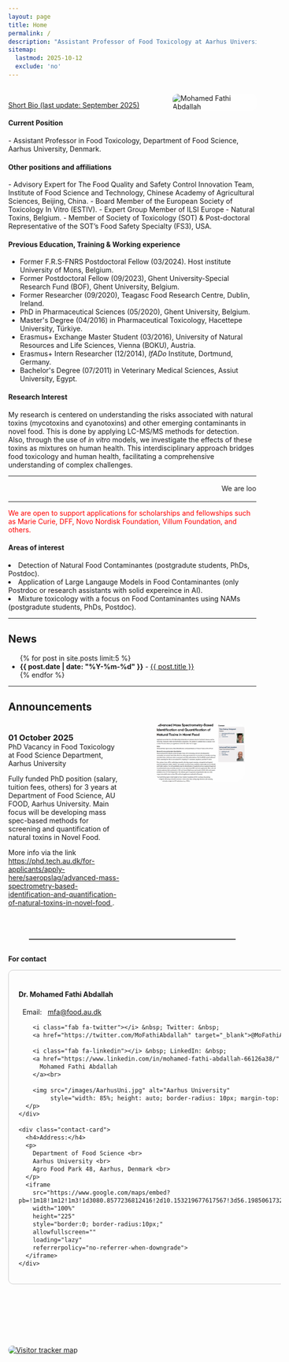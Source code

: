 ```yaml
---
layout: page
title: Home
permalink: /
description: "Assistant Professor of Food Toxicology at Aarhus University, Denmark."
sitemap:
  lastmod: 2025-10-12
  exclude: 'no'
---
```

<br />
<!-- Profile picture -->
<img class="ProfilePic" img width="170" align="right" alt="Mohamed Fathi Abdallah" style="float: right; margin-left: 28px; margin-up: 30px; border-radius: 10px; background-color: rgba(255, 255, 255, 0.5);" src="mohamed_fathi_abdallah_2023(2).jpg">

<u>Short Bio (last update: September 2025)</u>
<h4>Current Position</h4>
- Assistant Professor in Food Toxicology, Department of Food Science, Aarhus University, Denmark.

<h4>Other positions and affiliations</h4>
- Advisory Expert for The Food Quality and Safety Control Innovation Team, Institute of Food Science
and Technology, Chinese Academy of Agricultural Sciences, Beijing, China.
- Board Member of the European Society of Toxicology In Vitro (ESTIV).
- Expert Group Member of ILSI Europe - Natural Toxins, Belgium.
- Member of Society of Toxicology (SOT) & Post-doctoral Representative of the SOT’s Food Safety Specialty (FS3), USA.

<!-- Education, Training & Working experience -->
<div>
  <h4>Previous Education, Training & Working experience</h4>
  <ul>
    <li>Former F.R.S-FNRS Postdoctoral Fellow (03/2024). Host institute University of Mons, Belgium.</li>
    <li>Former Postdoctoral Fellow (09/2023), Ghent University-Special Research Fund (BOF), Ghent University, Belgium.</li>
    <li>Former Researcher (09/2020), Teagasc Food Research Centre, Dublin, Ireland.</li>
    <li>PhD in Pharmaceutical Sciences (05/2020), Ghent University, Belgium.</li>
    <li>Master's Degree (04/2016) in Pharmaceutical Toxicology, Hacettepe University, Türkiye.</li>
    <li>Erasmus+ Exchange Master Student (03/2016), University of Natural Resources and Life Sciences, Vienna (BOKU), Austria.</li>
    <li>Erasmus+ Intern Researcher (12/2014), <i>IfADo</i> Institute, Dortmund, Germany.</li>
    <li>Bachelor's Degree (07/2011) in Veterinary Medical Sciences, Assiut University, Egypt.</li>
  </ul>
</div>

#### Research Interest
My research is centered on understanding the risks associated with natural toxins (mycotoxins and cyanotoxins) and other emerging contaminants in novel food. This is done by applying LC-MS/MS methods for detection. Also, through the use of _in vitro_ models, we investigate the effects of these toxins as mixtures on human health.
This interdisciplinary approach bridges food toxicology and human health, facilitating a comprehensive understanding of complex challenges.
<br />

**  **
<html>
<marquee behavior="scroll" direction="left" scrollamount="3">
We are looking for motivated students and researchers to join our group. Please, contact me for more details. 我们正在寻找积极进取的学生和研究人员加入您的团队. 请联系我了解更多详情 &emsp; 
</marquee>
<hr />

<style>
  .a2a_kit {
      float: right;
      margin: 10px;
  }
</style>

<div>
<p style="color: red;">
We are open to support applications for scholarships and fellowships such as Marie Curie, DFF, Novo Nordisk Foundation, Villum Foundation, and others.
</p>

<h4>Areas of interest</h4>
     <li> Detection of Natural Food Contaminantes (postgradute students, PhDs, Postdoc).</li>
     <li> Application of Large Langauge Models in Food Contaminantes (only Postrdoc or research assistants with solid expereince in AI).</li>
     <li> Mixture toxicology with a focus on Food Contaminantes using NAMs (postgradute students, PhDs, Postdoc).</li>
</div>

<!-- News and Announcement -->
<div>
   <hr />
  <h2>News</h2>
  <ul>
    {% for post in site.posts limit:5 %}
    <li><span style="font-weight: bold;">{{ post.date | date: "%Y-%m-%d" }}</span> - <a href="{{ post.url }}">{{ post.title }}</a></li>
    {% endfor %}
  </ul>
</div>

<!-- Announcements Section -->
<div>
  <hr />
  <h2>Announcements</h2>

  <!-- Announcement 1 -->
  <div style="display: flex; flex-wrap: wrap;">
    <div style="flex: 1; margin-right: 50px; margin-bottom: 20px;">
      <h3 style="margin-bottom: 0;">01 October 2025</h3>
      <p style="margin-top: 0;">PhD Vacancy in Food Toxicology at Food Science Department, Aarhus University</p>
      <p>
        Fully funded PhD position (salary, tuition fees, others) for 3 years at Department of Food Science, AU FOOD, Aarhus University. 
        Main focus will be developing mass spec-based methods for screening and quantification of natural toxins in Novel Food.
      </p>
      <p>
        More info via the link  
        <a href="https://phd.tech.au.dk/for-applicants/apply-here/saeropslag/advanced-mass-spectrometry-based-identification-and-quantification-of-natural-toxins-in-novel-food" 
           target="_blank" rel="noopener">
          https://phd.tech.au.dk/for-applicants/apply-here/saeropslag/advanced-mass-spectrometry-based-identification-and-quantification-of-natural-toxins-in-novel-food
        </a>.
      </p>
    </div>
    <div style="flex: 1; margin-bottom: 20px;">
      <img src="/images/PhD announce.png" alt="PhD vacancy poster" 
           style="width: 80%; max-width: 400px; display: block; margin: 0 auto; border-radius: 20px;">
    </div>
  </div>

  <hr class="centered-hr" />

  <!-- Other announcements here (same as your code) -->

  <!-- 👇 Contact Section -->
  <p style="text-align: left; font-weight: bold; margin-top: 30px;">For contact</p>

  <div class="contact-grid">
    <div class="contact-card">
      <h4>Dr. Mohamed Fathi Abdallah</h4>
      <p style="word-wrap: break-word; overflow-wrap: anywhere;">
        <i class="fas fa-envelope"></i> &nbsp; Email: &nbsp;
        <a href="mailto:mfa@food.au.dk" target="_blank">mfa@food.au.dk</a><br>

        <i class="fab fa-twitter"></i> &nbsp; Twitter: &nbsp;
        <a href="https://twitter.com/MoFathiAbdallah" target="_blank">@MoFathiAbdallah</a><br>

        <i class="fab fa-linkedin"></i> &nbsp; LinkedIn: &nbsp;
        <a href="https://www.linkedin.com/in/mohamed-fathi-abdallah-66126a38/" target="_blank">
          Mohamed Fathi Abdallah
        </a><br>

        <img src="/images/AarhusUni.jpg" alt="Aarhus University"
             style="width: 85%; height: auto; border-radius: 10px; margin-top: 10px;">
      </p>
    </div>

    <div class="contact-card">
      <h4>Address:</h4>
      <p>
        Department of Food Science <br>
        Aarhus University <br>
        Agro Food Park 48, Aarhus, Denmark <br>
      </p>
      <iframe
        src="https://www.google.com/maps/embed?pb=!1m18!1m12!1m3!1d3080.8577236812416!2d10.153219677617567!3d56.19850617325248!2m3!1f0!2f0!3f0!3m2!1i1024!2i768!4f13.1!3m3!1m2!1s0x464c15cd3e555c11%3A0xc10a2cd724a2185e!2sAgro%20Food%20Park%2048%2C%208200%20Aarhus!5e1!3m2!1sen!2sdk!4v1744464701594!5m2!1sen!2sdk"
        width="100%"
        height="225"
        style="border:0; border-radius:10px;"
        allowfullscreen=""
        loading="lazy"
        referrerpolicy="no-referrer-when-downgrade">
      </iframe>
    </div>
  </div>

  <hr class="centered-hr" />

  <!-- Map + Share buttons in one line -->
  <div style="display: flex; align-items: center; justify-content: space-between; flex-wrap: wrap; margin: 20px 0;">
    <div>
      <a href="https://mapmyvisitors.com/web/1bvu3" title="Visit tracker">
        <img src="https://mapmyvisitors.com/map.png?d=kutvpm4t6Qxf4czmSsSz26dA5aYOrP3YLbkGJi-uHv8&cl=ffffff" 
             alt="Visitor tracker map" style="max-width: 300px; height: auto; border-radius: 8px;">
      </a>
    </div>

    <div class="a2a_kit a2a_kit_size_32 a2a_default_style" style="margin-left: auto;">
      <a class="a2a_dd" href="https://www.addtoany.com/share"></a>
      <a class="a2a_button_facebook"></a>
      <a class="a2a_button_linkedin"></a>
      <a class="a2a_button_x"></a>
      <a class="a2a_button_microsoft_teams"></a>
      <a class="a2a_button_whatsapp"></a>
      <a class="a2a_button_pinterest"></a>
      <a class="a2a_button_email"></a>
    </div>
  </div>

  <script>
    var a2a_config = a2a_config || {};
    a2a_config.num_services = 12;
  </script>
  <script async src="https://static.addtoany.com/menu/page.js"></script>
</div>

<!-- ✅ Final responsive and overflow fix -->
<style>
  html, body {
    width: 100%;
    overflow-x: hidden !important;
  }

  img, iframe {
    max-width: 100%;
    height: auto;
  }

  .contact-grid {
    display: grid;
    grid-template-columns: 1fr 1fr;
    gap: 20px;
  }

  .contact-card {
    border: 1px solid #ccc;
    padding: 20px;
    border-radius: 10px;
  }

  @media (max-width: 768px) {
    .contact-grid {
      grid-template-columns: 1fr;
    }
  }

  [style*="display: flex"][style*="justify-content: space-between"] {
    flex-wrap: wrap;
    justify-content: center;
    align-items: center;
    gap: 12px;
    width: 100%;
    margin: 0 auto;
  }

  .a2a_kit {
    max-width: 100%;
    overflow: hidden;
  }

  .centered-hr {
    max-width: 90%;
    width: 420px;
    margin: 30px auto;
    border: none;
    border-top: 2px solid #aaa;
  }

  @media (max-width: 768px) {
    .centered-hr {
      width: 80%;
    }
  }

  .contact-card:hover {
    box-shadow: 0 0 10px rgba(0,0,0,0.1);
    transition: 0.3s;
  }

  .a2a_kit, 
  a[href*="mapmyvisitors"] img {
    margin-top: 10px;
    margin-bottom: 10px;
  }
</style>
